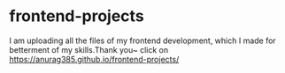 # frontend-projects
I am uploading all the files of my frontend development, which I made for betterment of my skills.Thank you~
click on https://anurag385.github.io/frontend-projects/
